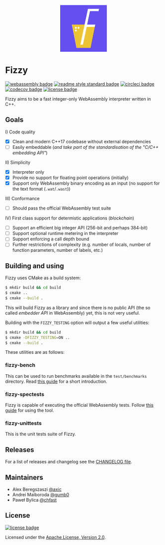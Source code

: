 <div align="center"><img src="./docs/logo/fizzy_logo.svg" width="150px" height="150px"/></div>

# Fizzy

[![webassembly badge]][webassembly]
[![readme style standard badge]][standard readme]
[![circleci badge]][circleci]
[![codecov badge]][codecov]
[![license badge]][Apache License, Version 2.0]

Fizzy aims to be a fast integer-only WebAssembly interpreter written in C++.

## Goals

I) Code quality
- [x] Clean and modern C++17 codebase without external dependencies
- [ ] Easily embeddable (*and take part of the standardisation of the "C/C++ embedding API"*)

II) Simplicity
- [x] Interpreter only
- [x] Provide no support for floating point operations (initially)
- [x] Support only WebAssembly binary encoding as an input (no support for the text format (`.wat`/`.wast`))

III) Conformance
- [ ] Should pass the official WebAssembly test suite

IV) First class support for determistic applications (*blockchain*)
- [ ] Support an efficient big integer API (256-bit and perhaps 384-bit)
- [ ] Support optional runtime metering in the interpreter
- [ ] Support enforcing a call depth bound
- [ ] Further restrictions of complexity (e.g. number of locals, number of function parameters, number of labels, etc.)

## Building and using

Fizzy uses CMake as a build system:
```sh
$ mkdir build && cd build
$ cmake ..
$ cmake --build .
```

This will build Fizzy as a library and since there is no public API
(the so called *embedder API* in WebAssembly) yet, this is not very useful.

Building with the `FIZZY_TESTING` option will output a few useful utilities:

```sh
$ mkdir build && cd build
$ cmake -DFIZZY_TESTING=ON ..
$ cmake --build .
```

These utilities are as follows:

### fizzy-bench

This can be used to run benchmarks available in the `test/benchmarks` directory.
Read [this guide](./test/benchmarks/README.md) for a short introduction.

### fizzy-spectests

Fizzy is capable of executing the official WebAssembly tests.
Follow [this guide](./test/spectests/README.md) for using the tool.

### fizzy-unittests

This is the unit tests suite of Fizzy.

## Releases

For a list of releases and changelog see the [CHANGELOG file](./CHANGELOG.md).

## Maintainers

- Alex Beregszaszi [@axic]
- Andrei Maiboroda [@gumb0]
- Paweł Bylica [@chfast]

## License

[![license badge]][Apache License, Version 2.0]

Licensed under the [Apache License, Version 2.0].

[webassembly]: https://webassembly.org/
[standard readme]: https://github.com/RichardLitt/standard-readme
[circleci]: https://circleci.com/gh/wasmx/fizzy/tree/master
[codecov]: https://codecov.io/gh/wasmx/fizzy/
[Apache License, Version 2.0]: LICENSE
[@axic]: https://github.com/axic
[@chfast]: https://github.com/chfast
[@gumb0]: https://github.com/gumb0

[webassembly badge]: https://img.shields.io/badge/WebAssembly-Engine-informational.svg?logo=webassembly
[readme style standard badge]: https://img.shields.io/badge/readme%20style-standard-brightgreen.svg
[circleci badge]: https://img.shields.io/circleci/project/github/wasmx/fizzy/master.svg?logo=circleci
[codecov badge]: https://img.shields.io/codecov/c/github/wasmx/fizzy.svg?logo=codecov
[license badge]: https://img.shields.io/github/license/wasmx/fizzy.svg?logo=apache
